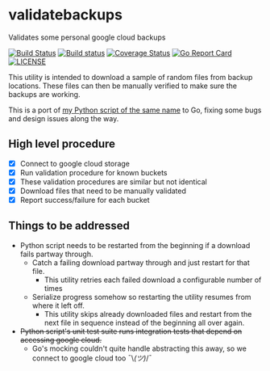 # validatebackups
Validates some personal google cloud backups

[![Build Status](https://travis-ci.org/mattgiltaji/validatebackups.svg?branch=master)](https://travis-ci.org/mattgiltaji/validatebackups)
[![Build status](https://ci.appveyor.com/api/projects/status/sliy4g7kdjr2cxis/branch/master?svg=true)](https://ci.appveyor.com/project/mattgiltaji/validatebackups/branch/master)
[![Coverage Status](https://coveralls.io/repos/github/mattgiltaji/validatebackups/badge.svg?branch=master)](https://coveralls.io/github/mattgiltaji/validatebackups?branch=master)
[![Go Report Card](https://goreportcard.com/badge/github.com/mattgiltaji/validatebackups)](https://goreportcard.com/report/github.com/mattgiltaji/validatebackups)
[![LICENSE](https://img.shields.io/badge/license-MIT-blue.svg)](LICENSE)

This utility is intended to download a sample of random files from backup locations.
These files can then be manually verified to make sure the backups are working.

This is a port of
[my Python script of the same name](https://github.com/mattgiltaji/miscutils/tree/master/validatebackups)
to Go, fixing some bugs and design issues along the way.

## High level procedure
- [x] Connect to google cloud storage
- [x] Run validation procedure for known buckets
- [x] These validation procedures are similar but not identical
- [x] Download files that need to be manually validated
- [x] Report success/failure for each bucket

## Things to be addressed
* Python script needs to be restarted from the beginning if a download fails partway through.
  * Catch a failing download partway through and just restart for that file.
    * This utility retries each failed download a configurable number of times
  * Serialize progress somehow so restarting the utility resumes from where it left off.
    * This utility skips already downloaded files and restart from the next file in sequence instead of the beginning all over again.
* ~~Python script's unit test suite runs integration tests that depend on accessing google cloud.~~
  * Go's mocking couldn't quite handle abstracting this away, so we connect to google cloud too ¯\\_(ツ)_/¯